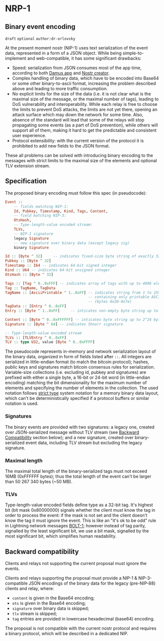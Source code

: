 NRP-1
=====

Binary event encoding
---------------------

`draft` `optional` `author:dr-orlovsky`

At the present moment nostr (NIP-1) uses text serialization of the event data,
represented in a form of a JSON object. While being simple-to-implement and
web-compatible, it has some significant drawbacks:

* Speed: serialization from JSON consumes most of the app time, according to
  both [Damus app] and [Nostr creator].
* Complex handling of binary data, which have to be encoded into Base64 or some
  other binary-to-ascii format, increasing the problem described above and
  leading to more traffic consumption.
* No explicit limits for the size of the data (i.e. it is not clear what is the
  maximal size of the message, or the maximal number of tags), leading to DoS
  vulnerability and interoperability. While each relay is free to choose the
  limits to prevent DoS attacks, the limits are not yet there, opening an attack
  surface which may down the network for some time. Also, absence of the
  standard will lead that some of the relays will stop propagating some events
  (as a part of DoS prevention), while others will support all of them, making
  it hard to get the predictable and consistent user experience.
* Protocol extensibility: with the current version of the protocol it is
  prohibited to add new fields to the JSON format.

These all problems can be solved with introducing binary encoding to the
messages with strict limits to the maximal size of the elements and optional TLV
extension stream.

Specification
-------------

The proposed binary encoding must follow this spec (in pseudocode):
```haskell
Event ::
    -- fields matching NIP-1:
    Id, Pubkey, Timestamp, Kind, Tags, Content,
    -- field matching NIP-3:
    OtsHash,
    -- Type-length-value encoded stream:
    TLVs,
    -- NIP-1 signature
    legacy Signature
    -- new signature over binary data (except legacy sig)
    binary Signature

Id :: [Byte ^ 32]     -- indicates fixed-size byte string of exactly 32 bytes
Pubkey :: [Byte ^ 32]
Timestamp :: I64 -- indicates 64-bit signed integer
Kind :: U64 -- indicates 64-bit unsigned integer
OtsHash :: [Byte ^ 32]

Tags :: [Tag ^ 0..0xFFF] -- indicates array of tags with up to 4096 elements
Tag :: TagName, TagData
TagName :: [AsciiPrintable ^ 1..0xFF] -- indicates string from 1 to 255 chars
                                      -- containing only printable ASCII chars
                                      -- (bytes 0x20-0x7e)
TagData :: [Entry ^ 0..0xFF]
Entry :: [Byte ^ 1..0xFF]     -- inticates non-empty byte string up to 255 bytes

Content :: [Byte ^ 0..0xFFFFFF] -- inticates byte string up to 2^24 bytes
Signature :: [Byte ^ 64] -- indicates Shnorr signature

-- Type-length-value encoded stream
TLVs :: [TLVEntry ^ 0..0xFF]
TLV :: type U32, value [Byte ^ 0..0xFFFF]
```

The pseudocode represents in-memory and network serialization layout of the
binary data, organized in form of fields listed after `::`. All integers are
serialized in little-endian format (to match the bitcoin protocol); hashes,
public keys and signatures match bitcoin consensus rules for serialization.
Variable-size collections (i.e. excluding id, pubkey and signatures) are
prefixed with either a single byte, a 16-bit or 24-bit word (in little-endian
encoding) matching the bit dimensionality for the maximum number of elements and
specifying the number of elements in the collection. The used notation follows
[strict type] system notation for a memory binary data layout, which can't be
deterministically specified if a protocol buffers or similar notation is used.

### Signatures

The binary events are provided with two signatures: a legacy one, created over
JSON-serialized message without TLV stream (see [Backward Compatibility](#backward-compatibility)
section below); and a new signature, created over binary-serialized event data,
including TLV stream but excluding the legacy signature.

### Maximal length

The maximal total length of the binary-serialized tags must not exceed 16MB
(0xFFFFFF bytes); thus the total length of the event can't be larger than
50 267 340 bytes (~50 MB).

### TLVs

Type-length-value encoded fields define type as a 32-bit tag. It's highest bit
(bit mask 0x80000000) signals whether the client must know the tag in order to
process the event: if the mask is not set and the client doesn't know the tag
it must ignore the event. This is like an "it's ok to be odd" rule in Lightning
network messages [BOLT-1]; however instead of tag parity, signalled by the least
significant bit, we use a bit mask, signalled by the most significant bit, which
simplifies human readability.


Backward compatibility
----------------------

Clients and relays not supporting the current proposal must ignore the events.

Clients and relays supporting the proposal must provide a NIP-1 &
NIP-3-compatible JSON encodings of the binary data for the legacy (pre-NIP-88)
clients and relay, where:
* `content` is given in the Base64 encoding;
* `ots` is given in the Base64 encoding;
* `signature` over binary data is skipped;
* `tlv` stream is skipped;
* `tag` entries are provided in lowercase hexadecimal (base64) encoding.

The proposal is not compatible with the current nostr protocol and requires a
binary protocol, which will be described in a dedicated NIP.


[Damus app]: https://nostrexplorer.com/e/9d89ef468ec690f2177635b8c0fd589aca840de1a749a08a44de5b148654bb49
[Nostr creator]: https://github.com/nostr-protocol/nips/blob/44ea6d84583b64f6d7d994bfb480a4d786ba1699/93.md
[strict type]: https://github.com/strict-types/strict-types
[BOLT-1]: https://github.com/lightning/bolts/blob/master/01-messaging.md
